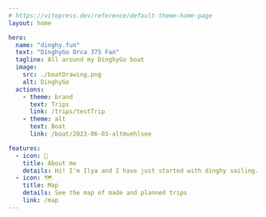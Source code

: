 ```yaml
---
# https://vitepress.dev/reference/default-theme-home-page
layout: home

hero:
  name: "dinghy.fun"
  text: "DinghyGo Orca 375 Fan"
  tagline: All around my DinghyGo boat
  image:
    src: ./boatDrawing.png
    alt: DinghyGo  
  actions:
    - theme: brand
      text: Trips
      link: /trips/testTrip
    - theme: alt
      text: Boat
      link: /boat/2023-06-03-altmuehlsee

features:
  - icon: 🧑
    title: About me
    details: Hi! I'm Ilya and I have just started with dinghy sailing.
  - icon: 🗺️
    title: Map
    details: See the map of made and planned trips
    link: /map
---
```



